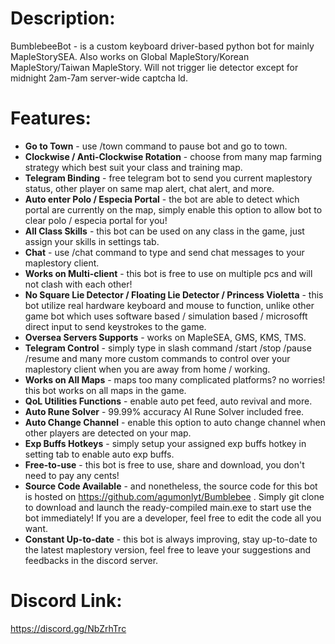 # Description: 
BumblebeeBot - is a custom keyboard driver-based python bot for mainly MapleStorySEA. 
Also works on Global MapleStory/Korean MapleStory/Taiwan MapleStory. 
Will not trigger lie detector except for midnight 2am-7am server-wide captcha ld. 

# Features:
- **Go to Town** - use /town command to pause bot and go to town. 
- **Clockwise / Anti-Clockwise Rotation** - choose from many map farming strategy which best suit your class and training map. 
- **Telegram Binding** - free telegram bot to send you current maplestory status, other player on same map alert, chat alert, and more. 
- **Auto enter Polo / Especia Portal** - the bot are able to detect which portal are currently on the map, simply enable this option to allow bot to clear polo / especia  portal for you!
- **All Class Skills** - this bot can be used on any class in the game, just assign your skills in settings tab. 
- **Chat** - use /chat command to type and send chat messages to your maplestory client. 
- **Works on Multi-client** - this bot is free to use on multiple pcs and will not clash with each other!
- **No Square Lie Detector / Floating Lie Detector / Princess Violetta** - this bot utilize real hardware keyboard and mouse to function, unlike other game bot which uses 
software based / simulation based / microsofft direct input to send keystrokes to the game. 
- **Oversea Servers Supports** - works on MapleSEA, GMS, KMS, TMS. 
- **Telegram Control** - simply type in slash command /start /stop /pause /resume and many more custom commands to control over your maplestory client when you are away from home / working.
- **Works on All Maps** - maps too many complicated platforms? no worries! this bot works on all maps in the game. 
- **QoL Utilities Functions** - enable auto pet feed, auto revival and more. 
- **Auto Rune Solver** - 99.99% accuracy AI Rune Solver included free. 
- **Auto Change Channel** - enable this option to auto change channel when other players are detected on your map. 
- **Exp Buffs Hotkeys** - simply setup your assigned exp buffs hotkey in setting tab to enable auto exp buffs. 
- **Free-to-use** - this bot is free to use, share and download, you don't need to pay any cents!
- **Source Code Available** - and nonetheless, the source code for this bot is hosted on https://github.com/agumonlyt/Bumblebee . 
Simply git clone to download and launch the ready-compiled main.exe to start use the bot immediately! If you are a developer, feel free to edit the code all you want. 
- **Constant Up-to-date** - this bot is always improving, stay up-to-date to the latest maplestory version, feel free to leave your suggestions and feedbacks in the discord server. 

# Discord Link: 
https://discord.gg/NbZrhTrc
